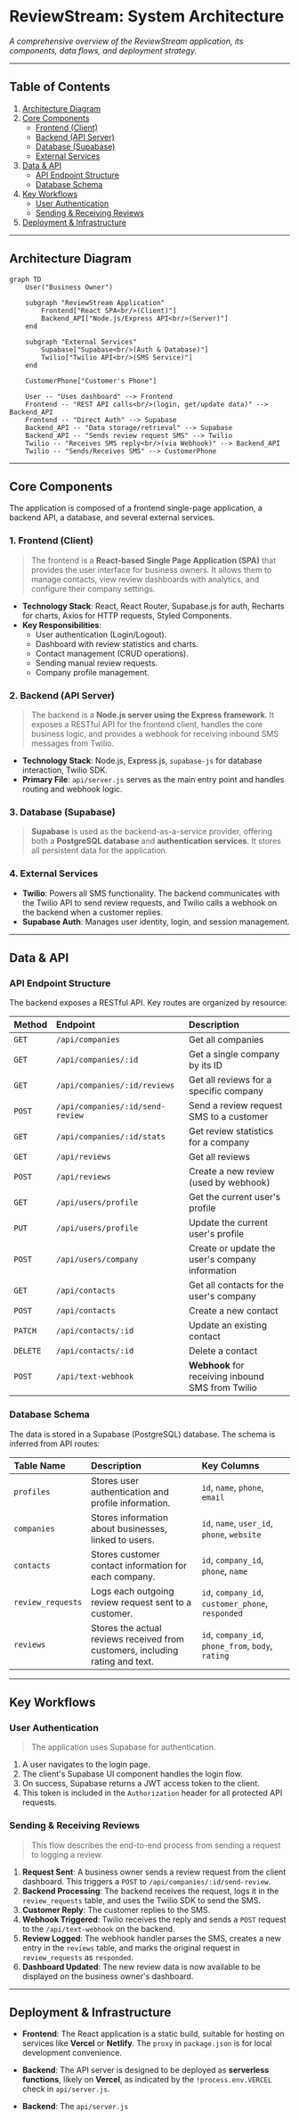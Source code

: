 # ReviewStream: System Architecture

*A comprehensive overview of the ReviewStream application, its components, data flows, and deployment strategy.*

---

## Table of Contents
1.  [Architecture Diagram](#architecture-diagram)
2.  [Core Components](#core-components)
    - [Frontend (Client)](#1-frontend-client)
    - [Backend (API Server)](#2-backend-api-server)
    - [Database (Supabase)](#3-database-supabase)
    - [External Services](#4-external-services)
3.  [Data & API](#data--api)
    - [API Endpoint Structure](#api-endpoint-structure)
    - [Database Schema](#database-schema)
4.  [Key Workflows](#key-workflows)
    - [User Authentication](#user-authentication)
    - [Sending & Receiving Reviews](#sending--receiving-reviews)
5.  [Deployment & Infrastructure](#deployment--infrastructure)

---

## Architecture Diagram

```mermaid
graph TD
    User("Business Owner")

    subgraph "ReviewStream Application"
        Frontend["React SPA<br/>(Client)"]
        Backend_API["Node.js/Express API<br/>(Server)"]
    end

    subgraph "External Services"
        Supabase["Supabase<br/>(Auth & Database)"]
        Twilio["Twilio API<br/>(SMS Service)"]
    end

    CustomerPhone["Customer's Phone"]

    User -- "Uses dashboard" --> Frontend
    Frontend -- "REST API calls<br/>(login, get/update data)" --> Backend_API
    Frontend -- "Direct Auth" --> Supabase
    Backend_API -- "Data storage/retrieval" --> Supabase
    Backend_API -- "Sends review request SMS" --> Twilio
    Twilio -- "Receives SMS reply<br/>(via Webhook)" --> Backend_API
    Twilio -- "Sends/Receives SMS" --> CustomerPhone
```

---

## Core Components

The application is composed of a frontend single-page application, a backend API, a database, and several external services.

### 1. Frontend (Client)
> The frontend is a **React-based Single Page Application (SPA)** that provides the user interface for business owners. It allows them to manage contacts, view review dashboards with analytics, and configure their company settings.

*   **Technology Stack**: React, React Router, Supabase.js for auth, Recharts for charts, Axios for HTTP requests, Styled Components.
*   **Key Responsibilities**:
    *   User authentication (Login/Logout).
    *   Dashboard with review statistics and charts.
    *   Contact management (CRUD operations).
    *   Sending manual review requests.
    *   Company profile management.

### 2. Backend (API Server)
> The backend is a **Node.js server using the Express framework**. It exposes a RESTful API for the frontend client, handles the core business logic, and provides a webhook for receiving inbound SMS messages from Twilio.

*   **Technology Stack**: Node.js, Express.js, `supabase-js` for database interaction, Twilio SDK.
*   **Primary File**: `api/server.js` serves as the main entry point and handles routing and webhook logic.

### 3. Database (Supabase)
> **Supabase** is used as the backend-as-a-service provider, offering both a **PostgreSQL database** and **authentication services**. It stores all persistent data for the application.

### 4. External Services
*   **Twilio**: Powers all SMS functionality. The backend communicates with the Twilio API to send review requests, and Twilio calls a webhook on the backend when a customer replies.
*   **Supabase Auth**: Manages user identity, login, and session management.

---

## Data & API

### API Endpoint Structure

The backend exposes a RESTful API. Key routes are organized by resource:

| Method | Endpoint                    | Description                                         |
| :----- | :-------------------------- | :-------------------------------------------------- |
| `GET`    | `/api/companies`            | Get all companies                                   |
| `GET`    | `/api/companies/:id`        | Get a single company by its ID                      |
| `GET`    | `/api/companies/:id/reviews`| Get all reviews for a specific company              |
| `POST`   | `/api/companies/:id/send-review`| Send a review request SMS to a customer         |
| `GET`    | `/api/companies/:id/stats`  | Get review statistics for a company                 |
| `GET`    | `/api/reviews`              | Get all reviews                                     |
| `POST`   | `/api/reviews`              | Create a new review (used by webhook)               |
| `GET`    | `/api/users/profile`        | Get the current user's profile                      |
| `PUT`    | `/api/users/profile`        | Update the current user's profile                   |
| `POST`   | `/api/users/company`        | Create or update the user's company information     |
| `GET`    | `/api/contacts`             | Get all contacts for the user's company             |
| `POST`   | `/api/contacts`             | Create a new contact                                |
| `PATCH`  | `/api/contacts/:id`         | Update an existing contact                          |
| `DELETE` | `/api/contacts/:id`         | Delete a contact                                    |
| `POST`   | `/api/text-webhook`         | **Webhook** for receiving inbound SMS from Twilio   |


### Database Schema

The data is stored in a Supabase (PostgreSQL) database. The schema is inferred from API routes:

| Table Name        | Description                                                                 | Key Columns                                     |
| :---------------- | :-------------------------------------------------------------------------- | :---------------------------------------------- |
| `profiles`        | Stores user authentication and profile information.                         | `id`, `name`, `phone`, `email`                  |
| `companies`       | Stores information about businesses, linked to users.                       | `id`, `name`, `user_id`, `phone`, `website`     |
| `contacts`        | Stores customer contact information for each company.                       | `id`, `company_id`, `phone`, `name`             |
| `review_requests` | Logs each outgoing review request sent to a customer.                       | `id`, `company_id`, `customer_phone`, `responded` |
| `reviews`         | Stores the actual reviews received from customers, including rating and text.| `id`, `company_id`, `phone_from`, `body`, `rating`|

---

## Key Workflows

### User Authentication

> The application uses Supabase for authentication.

1.  A user navigates to the login page.
2.  The client's Supabase UI component handles the login flow.
3.  On success, Supabase returns a JWT access token to the client.
4.  This token is included in the `Authorization` header for all protected API requests.

### Sending & Receiving Reviews

> This flow describes the end-to-end process from sending a request to logging a review.

1.  **Request Sent**: A business owner sends a review request from the client dashboard. This triggers a `POST` to `/api/companies/:id/send-review`.
2.  **Backend Processing**: The backend receives the request, logs it in the `review_requests` table, and uses the Twilio SDK to send the SMS.
3.  **Customer Reply**: The customer replies to the SMS.
4.  **Webhook Triggered**: Twilio receives the reply and sends a `POST` request to the `/api/text-webhook` on the backend.
5.  **Review Logged**: The webhook handler parses the SMS, creates a new entry in the `reviews` table, and marks the original request in `review_requests` as `responded`.
6.  **Dashboard Updated**: The new review data is now available to be displayed on the business owner's dashboard.

---

## Deployment & Infrastructure

*   **Frontend**: The React application is a static build, suitable for hosting on services like **Vercel** or **Netlify**. The `proxy` in `package.json` is for local development convenience.
*   **Backend**: The API server is designed to be deployed as **serverless functions**, likely on **Vercel**, as indicated by the `!process.env.VERCEL` check in `api/server.js`.

*   **Backend**: The `api/server.js`